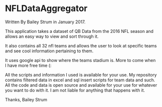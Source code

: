 # NFLDataAggregator
Written By Bailey Strum in January 2017.

This application takes a dataset of QB Data from the 2016 NFL season and allows an easy way to view and sort through it.

It also contains all 32 nfl teams and allows the user to look at specific teams and see cool information pertaining to them. 

It uses google api to show where the teams stadium is. More to come when I have more free time (:

All the scripts and information I used is available for your use. My repository contains filtered data in excel and sql insert scripts for
team data and such. All the code and data is open source and available for your use for whatever you want to do with it. I am not liable
for anything that happens with it.

Thanks,
Bailey Strum
